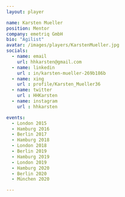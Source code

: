 ```yaml
---
layout: player

name: Karsten Mueller
position: Mentor
company: emetriq GmbH
bio: "Agilist"
avatar: /images/players/KarstenMueller.jpg
socials:
  - name: email
    url: hhkarsten@gmail.com
  - name: linkedin
    url : in/karsten-mueller-269b186b 
  - name: xing
    url : profile/Karsten_Mueller36
  - name: twitter
    url : HHKarsten
  - name: instagram
    url : hhkarsten

events:
  - London 2015
  - Hamburg 2016
  - Berlin 2017
  - Hamburg 2018
  - London 2018
  - Berlin 2019
  - Hamburg 2019
  - London 2019
  - Hamburg 2020
  - Berlin 2020
  - München 2020

---
```

